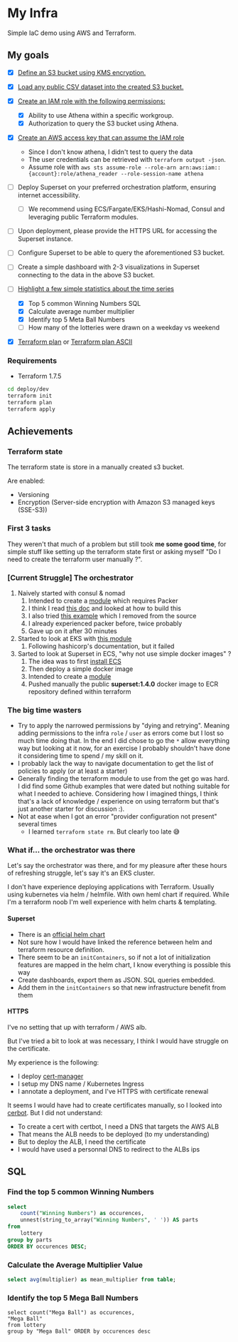 # My Infra

Simple IaC demo using AWS and Terraform.

## My goals

- [x] [Define an S3 bucket using KMS encryption.](./src/s3.tf)
- [x] [Load any public CSV dataset into the created S3 bucket.](./src/s3_resources.tf)
- [x] [Create an IAM role with the following permissions:](./src/modules/athena)
    - [x] Ability to use Athena within a specific workgroup.
    - [x] Authorization to query the S3 bucket using Athena.
- [x] [Create an AWS access key that can assume the IAM role](./src/modules/athena/iam.tf)
  
    - Since I don't know athena, I didn't test to query the data  
    - The user credentials can be retrieved with `terraform output -json`.
    - Assume role with `aws sts assume-role --role-arn arn:aws:iam::{account}:role/athena_reader --role-session-name athena`

- [ ] Deploy Superset on your preferred orchestration platform, ensuring internet accessibility.
    - [ ] We recommend using ECS/Fargate/EKS/Hashi-Nomad, Consul and leveraging public Terraform modules.
- [ ] Upon deployment, please provide the HTTPS URL for accessing the Superset instance.
- [ ] Configure Superset to be able to query the aforementioned S3 bucket.
- [ ] Create a simple dashboard with 2-3 visualizations in Superset connecting to the data in the above S3 bucket.
- [ ] [Highlight a few simple statistics about the time series](#sql)
  - [x] Top 5 common Winning Numbers SQL
  - [x] Calculate average number multiplier
  - [x] Identify top 5 Meta Ball Numbers
  - [ ] How many of the lotteries were drawn on a weekday vs weekend
- [x] [Terraform plan](./deploy/dev/plan.txt) or [Terraform plan ASCII](./deploy/dev/plan-ascii.txt) 
### Requirements

- Terraform 1.7.5

```bash
cd deploy/dev
terraform init
terraform plan
terraform apply
```

## Achievements

### Terraform state

The terraform state is store in a manually created s3 bucket.

Are enabled:
- Versioning
- Encryption (Server-side encryption with Amazon S3 managed keys (SSE-S3))

### First 3 tasks

They weren't that much of a problem but still took **me some good time**, for simple stuff like setting up the terraform state first or asking myself
"Do I need to create the terraform user manually ?".


### [Current Struggle] The orchestrator

1. Naively started with consul & nomad  
   1. Intended to create a [module](./src/modules/nomad) which requires Packer  
   2. I think I read [this doc](https://registry.terraform.io/modules/hashicorp/nomad/aws/latest/submodules/nomad-cluster) and looked at how to build this  
   3. I also tried [this example](https://github.com/hashicorp/terraform-aws-nomad/tree/master) which I removed from the source  
   4. I already experienced packer before, twice probably  
   5. Gave up on it after 30 minutes  
2. Started to look at EKS with [this module](./src/modules/learn-terraform-provision-eks-cluster)  
   1. Following hashicorp's documentation, but it failed  
3. Sarted to look at Superset in ECS, "why not use simple docker images" ?  
   1. The idea was to first [install ECS](https://spacelift.io/blog/terraform-ecs)  
   2. Then deploy a simple docker image  
   3. Intended to create a [module](./src/modules/superset)  
   4. Pushed manually the public **superset:1.4.0** docker image to ECR repository defined within terraform  

### The big time wasters

- Try to apply the narrowed permissions by "dying and retrying". Meaning adding permissions to the infra `role` / `user`
as errors come but I lost so much time doing that.
In the end I did chose to go the `*` allow everything way but looking at it now,
for an exercise I probably shouldn't have done it considering time to spend / my skill on it.
- I probably lack the way to navigate documentation to get the list of policies to apply (or at least a starter)
- Generally finding the terraform module to use from the get go was hard. I did find some Github examples that were dated but nothing suitable for what I needed to achieve. Considering how I imagined things, I think that's a lack of knowledge / experience on using terraform but that's just another starter for discussion :).
- Not at ease when I got an error "provider configuration not present" several times
  - I learned `terraform state rm`. But clearly too late 😅

### What if... the orchestrator was there

Let's say the orchestrator was there, and for my pleasure after these hours of refreshing struggle, let's say it's an EKS cluster.


I don't have experience deploying applications with Terraform. Usually using kubernetes via helm / helmfile. With own heml chart if required.
While I'm a terraform noob I'm well experience with helm charts & templating.

#### Superset

- There is an [official helm chart](https://github.com/apache/superset/blob/master/helm/superset/Chart.yaml)
- Not sure how I would have linked the reference between helm and terraform resource definition.
- There seem to be an `initContainers`, so if not a lot of initialization features are mapped in the helm chart, I know everything is possible this way
- Create dashboards, export them as JSON. SQL queries embedded.
- Add them in the `initContainers` so that new infrastructure benefit from them

#### HTTPS

I've no setting that up with terraform / AWS alb.

But I've tried a bit to look at was necessary, I think I would have struggle on the certificate.

My experience is the following:
- I deploy [cert-manager](https://cert-manager.io/)
- I setup my DNS name / Kubernetes Ingress
- I annotate a deployment, and I've HTTPS with certificate renewal

It seems I would have had to create certificates manually, so I looked into [cerbot](https://certbot.eff.org/). But I did not understand:
- To create a cert with certbot, I need a DNS that targets the AWS ALB
- That means the ALB needs to be deployed (to my understanding)
- But to deploy the ALB, I need the certificate
- I would have used a personnal DNS to redirect to the ALBs ips

## SQL

### Find the top 5 common Winning Numbers

```sql
select
    count("Winning Numbers") as occurences,
    unnest(string_to_array("Winning Numbers", ' ')) AS parts
from
    lottery
group by parts
ORDER BY occurences DESC;
```

### Calculate the Average Multiplier Value

```sql
select avg(multiplier) as mean_multiplier from table;
```

### Identify the top 5 Mega Ball Numbers

```
select count("Mega Ball") as occurences,
"Mega Ball"
from lottery 
group by "Mega Ball" ORDER by occurences desc
```


